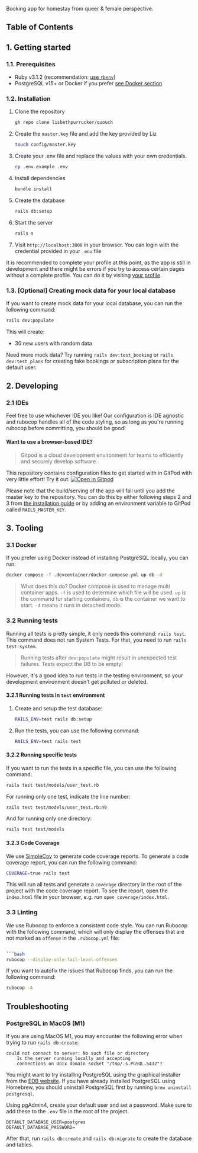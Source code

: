 Booking app for homestay from queer & female perspective.

## Table of Contents

## 1. Getting started

### 1.1. Prerequisites

- Ruby v3.1.2 (recommendation: [use `rbenv`](https://github.com/rbenv/rbenv))
- PostgreSQL v15+ or Docker if you prefer [see Docker section](#31-docker)

### 1.2. Installation

1. Clone the repository
    ```bash
    gh repo clone lisbethpurrucker/quouch
    ```

2. Create the `master.key` file and add the key provided by Liz
   ```bash
   touch config/master.key
   ```

3. Create your .env file and replace the values with your own credentials.
   ```bash 
   cp .env.example .env
   ```

4. Install dependencies
   ```bash
   bundle install
   ```

5. Create the database
   ```bash
   rails db:setup
   ```

6. Start the server

   ```bash
   rails s
   ```

7. Visit `http://localhost:3000` in your browser. You can login with the credential provided in your `.env` file

It is recommended to complete your profile at this point, as the app is still in development and there might be errors
if you try to access certain pages without a complete profile. You can do it by
visiting [your profile](http://localhost:3000/users/edit).

### 1.3. [Optional] Creating mock data for your local database

If you want to create mock data for your local database, you can run the following command:

```bash
rails dev:populate
```

This will create:

- 30 new users with random data

Need more mock data? Try running `rails dev:test_booking` or `rails dev:test_plans` for creating fake bookings or
subscription plans for the default user.

## 2. Developing

### 2.1 IDEs

Feel free to use whichever IDE you like! Our configuration is IDE agnostic and rubocop handles all of the code styling,
so as long as you're running rubocop before committing, you should be good!

#### Want to use a browser-based IDE?

> Gitpod is a cloud development environment for teams to efficiently and securely develop software.

This repository contains configuration files to get started with in GitPod with very little effort! Try it out:
[![Open in Gitpod](https://gitpod.io/button/open-in-gitpod.svg)](https://gitpod.io/#https://github.com/lisbethpurrucker/quouch)

Please note that the build/serving of the app will fail until you add the master key to the repository. You can do this
by either following steps 2 and 3 from [the installation guide](#12-installation) or by adding an environment variable
to GitPod called `RAILS_MASTER_KEY`.

## 3. Tooling

### 3.1 Docker

If you prefer using Docker instead of installing PostgreSQL locally, you can run:

```bash
docker compose -f .devcontainer/docker-compose.yml up db -d
```

> What does this do? Docker compose is used to manage multi container apps. `-f` is used to determine which file will be
> used. `up` is the command for starting containers, `db` is the container we want to start. `-d` means it runs in
> detached mode.

### 3.2 Running tests

Running all tests is pretty simple, it only needs this command: `rails test`. This command does not run System Tests.
For that, you need to run `rails test:system`.
> Running tests after `dev:populate` might result in unexpected test failures. Tests expect the DB to be empty!

However, it's a good idea to run tests in the testing environment, so your development environment doesn't get polluted
or deleted.

#### 3.2.1 Running tests in `test` environment

1. Create and setup the test database:
   ```bash
   RAILS_ENV=test rails db:setup
   ```
2. Run the tests, you can use the following command:
   ```bash
   RAILS_ENV=test rails test
   ```

#### 3.2.2 Running specific tests

If you want to run the tests in a specific file, you can use the following command:

```bash
rails test test/models/user_test.rb
```

For running only one test, indicate the line number:

```bash
rails test test/models/user_test.rb:49
```

And for running only one directory:

```bash
rails test test/models
```

#### 3.2.3 Code Coverage

We use [SimpleCov](https://github.com/simplecov-ruby/simplecov) to generate code coverage reports.
To generate a code coverage report, you can run the following command:

```bash
COVERAGE=true rails test
```

This will run all tests and generate a `coverage` directory in the root of the project with the code coverage report.
To see the report, open the `index.html` file in your browser, e.g. run `open coverage/index.html`.

### 3.3 Linting

We use Rubocop to enforce a consistent code style. You can run Rubocop with the following command, which will only
display the offenses that are not marked as `offense` in the `.rubocop.yml` file:

```bash

```bash
rubocop --display-only-fail-level-offenses
```

If you want to autofix the issues that Rubocop finds, you can run the following command:

```bash
rubocop -A
```

## Troubleshooting

### PostgreSQL in MacOS (M1)

If you are using MacOS M1, you may encounter the following error when trying to run `rails db:create`:

```
could not connect to server: No such file or directory
    Is the server running locally and accepting
    connections on Unix domain socket "/tmp/.s.PGSQL.5432"?
```

You might want to try installing PostgreSQL using the graphical installer from
the [EDB website](https://www.enterprisedb.com/downloads/postgres-postgresql-downloads).
If you have already installed PostgreSQL using Homebrew, you should uninstall PostgreSQL first by
running `brew uninstall postgresql`.

Using pgAdmin4, create your default user and set a password. Make sure to add these to the `.env` file in the root of
the project.

```
DEFAULT_DATABASE_USER=postgres
DEFAULT_DATABASE_PASSWORD=
``` 

After that, run `rails db:create` and `rails db:migrate` to create the database and tables.
